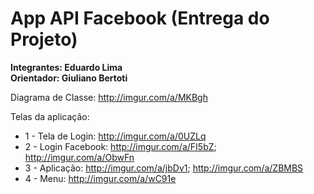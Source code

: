 # App API Facebook (Entrega do Projeto)

**Integrantes: Eduardo Lima**<br>
**Orientador: Giuliano Bertoti**

Diagrama de Classe: http://imgur.com/a/MKBgh

Telas da aplicação: 

* 1 - Tela de Login: http://imgur.com/a/0UZLq
* 2 - Login Facebook: http://imgur.com/a/FI5bZ; http://imgur.com/a/ObwFn
* 3 - Aplicação: http://imgur.com/a/jbDv1; http://imgur.com/a/ZBMBS
* 4 - Menu: http://imgur.com/a/wC91e

